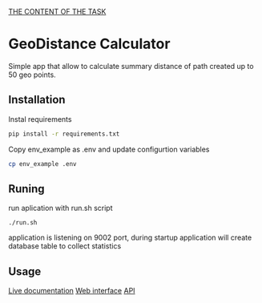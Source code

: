 [THE CONTENT OF THE TASK](https://github.com/MatSkot/StavaRT/raw/master/Python-routing.pdf)

# GeoDistance Calculator

Simple app that allow to calculate summary distance of path created up to 50 geo points.

## Installation

Instal requirements

```bash
pip install -r requirements.txt
```

Copy env_example as .env and update configurtion variables

```bash
cp env_example .env
```

## Runing

run aplication with run.sh script

```
./run.sh
```

application is listening on 9002 port,
during startup application will create database table to collect statistics

## Usage

[Live documentation](http://localhost:9002/docs)
[Web interface](http://localhost:9002/)
[API](http://localhost:9002/api)







